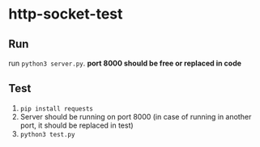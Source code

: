 # http-socket-test
## Run
 run `python3 server.py`. **port 8000 should be free or replaced in code**

## Test
1. `pip install requests`
2. Server should be running on port 8000 (in case of running in another port, it should be replaced in test)
3. `python3 test.py`
